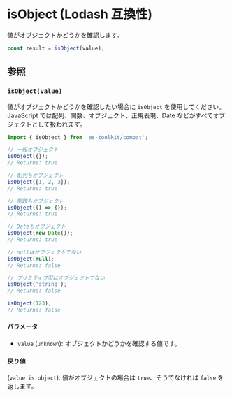 # isObject (Lodash 互換性)

値がオブジェクトかどうかを確認します。

```typescript
const result = isObject(value);
```

## 参照

### `isObject(value)`

値がオブジェクトかどうかを確認したい場合に `isObject` を使用してください。JavaScript では配列、関数、オブジェクト、正規表現、Date などがすべてオブジェクトとして扱われます。

```typescript
import { isObject } from 'es-toolkit/compat';

// 一般オブジェクト
isObject({});
// Returns: true

// 配列もオブジェクト
isObject([1, 2, 3]);
// Returns: true

// 関数もオブジェクト
isObject(() => {});
// Returns: true

// Dateもオブジェクト
isObject(new Date());
// Returns: true

// nullはオブジェクトでない
isObject(null);
// Returns: false

// プリミティブ型はオブジェクトでない
isObject('string');
// Returns: false

isObject(123);
// Returns: false
```

#### パラメータ

- `value` (`unknown`): オブジェクトかどうかを確認する値です。

#### 戻り値

(`value is object`): 値がオブジェクトの場合は `true`、そうでなければ `false` を返します。
